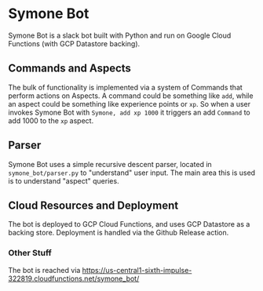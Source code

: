 # Symone Bot

Symone Bot is a slack bot built with Python and run on Google Cloud Functions (with GCP Datastore backing).

## Commands and Aspects

The bulk of functionality is implemented via a system of Commands that perform actions on Aspects. A command could be
something like `add`, while an aspect could be something like experience points or `xp`. So when a user invokes Symone
Bot with `Symone, add xp 1000` it triggers an add `Command` to add 1000 to the `xp` aspect.

## Parser

Symone Bot uses a simple recursive descent parser, located in `symone_bot/parser.py` to "understand" user input. The main area this is used is to understand "aspect" queries.


## Cloud Resources and Deployment

The bot is deployed to GCP Cloud Functions, and uses GCP Datastore as a backing store. Deployment is handled via the Github Release action.

### Other Stuff

The bot is reached via https://us-central1-sixth-impulse-322819.cloudfunctions.net/symone_bot/

